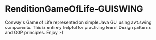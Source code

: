 # RenditionGameOfLife-GUISWING
Conway's Game of Life represented on simple Java GUI using awt.swing components: This is entirely helpful for practicing learnt Design patterns and OOP principles. Enjoy :-)
